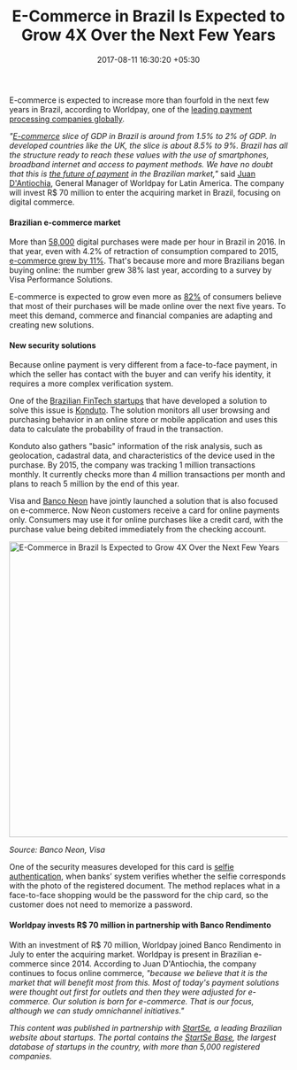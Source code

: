 ﻿---
title: E-Commerce in Brazil Is Expected to Grow 4X Over the Next Few Years
date: 2017-08-11 16:30:20 +05:30
categories:
- Commerce
- Fintech
- Insights
tags:
- Asia
- Brazil
- E-Commerce
- Europe
- insights
- Konduto
- US
layout: post
type: post
status: publish
category:
- Commerce
- Fintech
- Insights
Markets:
- Asia
- Brazil
- E-Commerce
- Europe
- insights
- Konduto
- US
Person: Mariana Rodrigues
---

<p>E-commerce is expected to increase more than fourfold in the next few years in Brazil, according to Worldpay, one of the <a href="https://medici.letstalkpayments.com/companies">leading payment processing companies globally</a>. </p>
<p><i>"</i><a href="https://letstalkpayments.com/crossing-borders-ecommerce-merchants-their-payments-challenges/"><i>E-commerce</i></a><i> slice of GDP in Brazil is around from 1.5% to 2% of GDP. In developed countries like the UK, the slice is about 8.5% to 9%. Brazil has all the structure ready to reach these values with the use of smartphones, broadband internet and access to payment methods. We have no doubt that this is </i><a href="https://letstalkpayments.com/how-open-apis-are-reshaping-the-future-of-payments/"><i>the future of payment</i></a><i> in the Brazilian market,"</i> said <a href="https://www.linkedin.com/in/juan-pablo-d-antiochia-182888/">Juan D'Antiochia</a>, General Manager of Worldpay for Latin America. The company will invest R$ 70 million to enter the acquiring market in Brazil, focusing on digital commerce.</p>
<h4><strong>Brazilian e-commerce market</strong></h4>
<p>More than <a href="https://www.promocoesvisa.com.br/scoredigital/">58,000</a> digital purchases were made per hour in Brazil in 2016. In that year, even with 4.2% of retraction of consumption compared to 2015, <a href="http://g1.globo.com/economia/seu-dinheiro/noticia/e-commerce-cresce-11-em-2016-vendas-do-natal-sobem-38.ghtml">e-commerce grew by 11%</a>. That's because more and more Brazilians began buying online: the number grew 38% last year, according to a survey by Visa Performance Solutions.</p>
<p>E-commerce is expected to grow even more as <a href="http://www.worldpay.com/global/insight/articles/2017-07/ecommerce-brazil">82%</a> of consumers believe that most of their purchases will be made online over the next five years. To meet this demand, commerce and financial companies are adapting and creating new solutions.</p>
<h4><strong>New security solutions</strong></h4>
<p>Because online payment is very different from a face-to-face payment, in which the seller has contact with the buyer and can verify his identity, it requires a more complex verification system.</p>
<p>One of the <a href="https://medici.letstalkpayments.com/">Brazilian FinTech startups</a> that have developed a solution to solve this issue is <a href="https://medici.letstalkpayments.com/companies/konduto">Konduto</a>. The solution monitors all user browsing and purchasing behavior in an online store or mobile application and uses this data to calculate the probability of fraud in the transaction. </p>
<p>Konduto also gathers "basic" information of the risk analysis, such as geolocation, cadastral data, and characteristics of the device used in the purchase. By 2015, the company was tracking 1 million transactions monthly. It currently checks more than 4 million transactions per month and plans to reach 5 million by the end of this year.</p>
<p>Visa and <a href="https://medici.letstalkpayments.com/companies/banco-neon">Banco Neon</a> have jointly launched a solution that is also focused on e-commerce. Now Neon customers receive a card for online payments only. Consumers may use it for online purchases like a credit card, with the purchase value being debited immediately from the checking account. </p>
<p><img class="aligncenter size-full wp-image-27527" src="https://s3-us-west-2.amazonaws.com/go-medici/uploads/2017/08/e-brazil.jpg" alt="E-Commerce in Brazil Is Expected to Grow 4X Over the Next Few Years" width="800" height="534" /></p>
<p><i>Source: Banco Neon, Visa</i></p>
<p>One of the security measures developed for this card is <a href="https://letstalkpayments.com/facial-recognition-in-payments-evolution/">selfie authentication</a>, when banks’ system verifies whether the selfie corresponds with the photo of the registered document. The method replaces what in a face-to-face shopping would be the password for the chip card, so the customer does not need to memorize a password.</p>
<h4><strong>Worldpay invests R$ 70 million in partnership with Banco Rendimento</strong></h4>
<p>With an investment of R$ 70 million, Worldpay joined Banco Rendimento in July to enter the acquiring market. Worldpay is present in Brazilian e-commerce since 2014. According to Juan D'Antiochia, the company continues to focus online commerce, <i>"because we believe that it is the market that will benefit most from this. Most of today's payment solutions were thought out first for outlets and then they were adjusted for e-commerce. Our solution is born for e-commerce. That is our focus, although we can study omnichannel initiatives."</i></p>
<p><i>This content was published in partnership with </i><a href="http://www.startse.com.br/"><i>StartSe</i></a><i>, a leading Brazilian website about startups. The portal contains the </i><a href="https://base.startse.com.br/"><i>StartSe Base</i></a><i>, the largest database of startups in the country, with more than 5,000 registered companies.</i></p>
